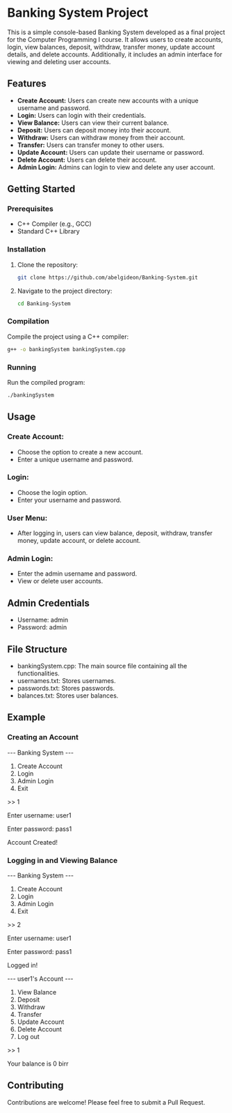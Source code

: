# Banking System Project

This is a simple console-based Banking System developed as a final project for the Computer Programming I course. It allows users to create accounts, login, view balances, deposit, withdraw, transfer money, update account details, and delete accounts. Additionally, it includes an admin interface for viewing and deleting user accounts.

## Features

- **Create Account:** Users can create new accounts with a unique username and password.
- **Login:** Users can login with their credentials.
- **View Balance:** Users can view their current balance.
- **Deposit:** Users can deposit money into their account.
- **Withdraw:** Users can withdraw money from their account.
- **Transfer:** Users can transfer money to other users.
- **Update Account:** Users can update their username or password.
- **Delete Account:** Users can delete their account.
- **Admin Login:** Admins can login to view and delete any user account.

## Getting Started

### Prerequisites

- C++ Compiler (e.g., GCC)
- Standard C++ Library

### Installation

1. Clone the repository:
    ```sh
    git clone https://github.com/abelgideon/Banking-System.git
    ```
2. Navigate to the project directory:
    ```sh
    cd Banking-System
    ```

### Compilation

Compile the project using a C++ compiler:
```sh
g++ -o bankingSystem bankingSystem.cpp
```

### Running

Run the compiled program:
```sh
./bankingSystem
```

## Usage

### Create Account:

- Choose the option to create a new account.
- Enter a unique username and password.

### Login:

- Choose the login option.
- Enter your username and password.

### User Menu:

- After logging in, users can view balance, deposit, withdraw, transfer money, update account, or delete account.

### Admin Login:

- Enter the admin username and password.
- View or delete user accounts.

## Admin Credentials

- Username: admin
- Password: admin

## File Structure

- bankingSystem.cpp: The main source file containing all the functionalities.
- usernames.txt: Stores usernames.
- passwords.txt: Stores passwords.
- balances.txt: Stores user balances.

## Example

### Creating an Account

--- Banking System ---
1. Create Account
2. Login
3. Admin Login
4. Exit

\>\> 1

Enter username: user1

Enter password: pass1

Account Created!

### Logging in and Viewing Balance

--- Banking System ---
1. Create Account
2. Login
3. Admin Login
4. Exit

\>\> 2

Enter username: user1

Enter password: pass1

Logged in!

--- user1's Account ---
1. View Balance
2. Deposit
3. Withdraw
4. Transfer
5. Update Account
6. Delete Account
7. Log out

\>\> 1

Your balance is 0 birr

## Contributing

Contributions are welcome! Please feel free to submit a Pull Request.